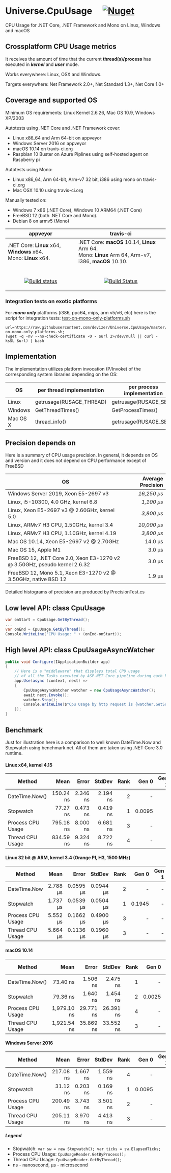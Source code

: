 # Universe.CpuUsage &nbsp;&nbsp;&nbsp; [![Nuget](https://img.shields.io/nuget/v/Universe.CpuUsage?label=nuget.org)](https://www.nuget.org/packages/Universe.CpuUsage/)
CPU Usage for .NET Core, .NET Framework and Mono on Linux, Windows and macOS

## Crossplatform CPU Usage metrics
It receives the amount of time that the current **thread(s)/process** has executed in _**kernel**_ and _**user**_ mode.

Works everywhere: Linux, OSX and Windows.

Targets everywhere: Net Framework 2.0+, Net Standard 1.3+, Net Core 1.0+

## Coverage and supported OS
Minimum OS requirements: Linux Kernel 2.6.26, Mac OS 10.9, Windows XP/2003

Autotests using .NET Core and .NET Framework cover:
- Linux x86_64 and Arm 64-bit on appveyor
- Windows Server 2016 on appveyor
- macOS 10.14 on travis-ci.org
- Raspbian 10 Buster on Azure Piplines using self-hosted agent on Raspberry pi

Autotests using Mono:
- Linux x86_64, Arm 64-bit, Arm-v7 32 bit, i386 using mono on travis-ci.org
- Mac OSX 10.10 using travis-ci.org

Manually tested on:
- Windows 7 x86 (.NET Core), Windows 10 ARM64 (.NET Core)
- FreeBSD 12 (both .NET Core and Mono).
- Debian 8 on armv5 (Mono)


| appveyor                   | travis-ci                                                                                 |
|----------------------------|-------------------------------------------------------------------------------------------|
| .NET Core: **Linux** x64, **Windows** x64. <br>Mono: **Linux** x64. | .NET Core: **macOS** 10.14, **Linux** Arm 64. <br>Mono: **Linux** Arm 64, Arm-v7, i386, **macOS** 10.10. |
| <br><p align="center">[![Build status](https://ci.appveyor.com/api/projects/status/udq3dip23mqxlkjf?svg=true)](https://ci.appveyor.com/project/devizer/universe-cpuusage)</p> | <br><p align="center">[![Build Status](https://travis-ci.org/devizer/Universe.CpuUsage.svg?branch=master)](https://travis-ci.org/devizer/Universe.CpuUsage)</p> |

### Integration tests on exotic platforms
For ***mono only*** platforms (i386, ppc64, mips, arm v5/v6, etc) here is the script for integration tests: [test-on-mono-only-platforms.sh](https://raw.githubusercontent.com/devizer/Universe.CpuUsage/master/test-on-mono-only-platforms.sh)
```
url=https://raw.githubusercontent.com/devizer/Universe.CpuUsage/master/test-on-mono-only-platforms.sh;
(wget -q -nv --no-check-certificate -O - $url 2>/dev/null || curl -ksSL $url) | bash
```

## Implementation
The implementation utilizes platform invocation (P/Invoke) of the corresponding system libraries depending on the OS:

| OS       | per thread implementation  | per process implementation   | library         |
|----------|--------------------------|------------------------|-----------------|
| Linux    | getrusage(RUSAGE_THREAD) | getrusage(RUSAGE_SELF) | libc.so         |
| Windows  | GetThreadTimes()         | GetProcessTimes()      | kernel32.dll    |
| Mac OS X | thread_info()            | getrusage(RUSAGE_SELF) | libSystem.dylib |

## Precision depends on
Here is a summary of CPU usage precision. In general, it depends on OS and version and it does not depend on CPU performance except of FreeBSD

| OS                                                                         | Average Precision |
|----------------------------------------------------------------------------|------------------:|
| Windows Server 2019, Xeon E5-2697 v3                                       |       _16,250 μs_ |
| Linux, i5-10300, 4.0 GHz, kernel 6.8                                       |        _1,100 μs_ |
| Linux, Xeon E5-2697 v3 @ 2.60GHz, kernel 5.0                               |        _3,800 μs_ |
| Linux, ARMv7 H3 CPU, 1.50GHz, kernel 3.4                                   |       _10,000 μs_ |
| Linux, ARMv7 H3 CPU, 1.10GHz, kernel 4.19                                  |        _3,800 μs_ |
| Mac OS 10.14, Xeon E5-2697 v2 @ 2.70GHz                                    |           14.0 μs |
| Mac OS 15, Apple M1                                                        |            3.0 μs |
| FreeBSD 12, .NET Core 2.0, Xeon E3-1270 v2 @ 3.50GHz, pseudo kernel 2.6.32 |            3.0 μs |
| FreeBSD 12, Mono 5.1, Xeon E3-1270 v2 @ 3.50GHz, native BSD 12             |            1.9 μs |

Detailed histograms of precision are produced by PrecisionTest.cs

## Low level API: class CpuUsage
```csharp
var onStart = CpuUsage.GetByThread();
... 
var onEnd = CpuUsage.GetByThread();
Console.WriteLine("CPU Usage: " + (onEnd-onStart));
```

## High level API: class CpuUsageAsyncWatcher
```csharp
public void Configure(IApplicationBuilder app)
{
    // Here is a "middleware" that displays total CPU usage
    // of all the Tasks executed by ASP.NET Core pipeline during each http request
    app.Use(async (context, next) =>
    {
        CpuUsageAsyncWatcher watcher = new CpuUsageAsyncWatcher();
        await next.Invoke();
        watcher.Stop();
        Console.WriteLine($"Cpu Usage by http request is {watcher.GetSummaryCpuUsage()}");
    });
}
```

## Benchmark 
Just for illustration here is a comparison to well known DateTime.Now and Stopwatch using benchmark.net. All of them are taken using .NET Core 3.0 runtime.

#### Linux x64, kernel 4.15
|      Method |      Mean |    Error |   StdDev | Rank |  Gen 0 | Gen 1 | Gen 2 | Allocated |
|------------ |----------:|---------:|---------:|-----:|-------:|------:|------:|----------:|
| DateTime.Now() | 150.24 ns | 2.346 ns | 2.194 ns |    2 |      - |     - |     - |         - |
|   Stopwatch |  77.27 ns | 0.473 ns | 0.419 ns |    1 | 0.0095 |     - |     - |      40 B |
| Process CPU Usage | 795.18 ns | 8.000 ns | 6.681 ns |    3 |      - |     - |     - |         - |
| Thread CPU Usage| 834.59 ns | 9.324 ns | 8.722 ns |    4 |      - |     - |     - |         - |

#### Linux 32 bit @ ARM, kernel 3.4 (Orange PI, H3, 1500 MHz)
|      Method |     Mean |     Error |    StdDev | Rank |  Gen 0 | Gen 1 | Gen 2 | Allocated |
|------------ |---------:|----------:|----------:|-----:|-------:|------:|------:|----------:|
| DateTime.Now | 2.788  μs | 0.0595  μs | 0.0944  μs |    2 |      - |     - |     - |         - |
|   Stopwatch | 1.737  μs | 0.0539  μs | 0.0504  μs |    1 | 0.1945 |     - |     - |      32 B |
| Process CPU Usage | 5.552  μs | 0.1662  μs | 0.4900  μs |    3 |      - |     - |     - |         - |
|    Thread CPU Usage | 5.664  μs | 0.1136  μs | 0.1960  μs |    3 |      - |     - |     - |         - |

#### macOS 10.14
|      Method |        Mean |     Error |    StdDev | Rank |  Gen 0 | Gen 1 | Gen 2 | Allocated |
|------------ |------------:|----------:|----------:|-----:|-------:|------:|------:|----------:|
| DateTime.Now() |    73.40 ns |  1.506 ns |  2.475 ns |    1 |      - |     - |     - |         - |
|   Stopwatch |    79.36 ns |  1.640 ns |  1.454 ns |    2 | 0.0025 |     - |     - |      40 B |
|   Process CPU Usage | 1,979.10 ns | 29.771 ns | 26.391 ns |    4 |      - |     - |     - |         - |
|    Thread CPU Usage | 1,921.54 ns | 35.869 ns | 33.552 ns |    3 |      - |     - |     - |         - |

#### Windows Server 2016
|      Method |      Mean |    Error |   StdDev | Rank |  Gen 0 | Gen 1 | Gen 2 | Allocated |
|------------ |----------:|---------:|---------:|-----:|-------:|------:|------:|----------:|
| DateTime.Now() | 217.08 ns | 1.667 ns | 1.559 ns |    4 |      - |     - |     - |         - |
|   Stopwatch |  31.12 ns | 0.203 ns | 0.169 ns |    1 | 0.0095 |     - |     - |      40 B |
|   Process CPU Usage | 200.49 ns | 3.743 ns | 3.501 ns |    2 |      - |     - |     - |         - |
|    Thread CPU Usage | 205.11 ns | 3.970 ns | 4.413 ns |    3 |      - |     - |     - |         - |

##### Legend
- Stopwatch: `var sw = new Stopwatch(); var ticks = sw.ElapsedTicks;`
- Process CPU Usage: `CpuUsageReader.GetByProcess();`
- Thread CPU Usage: `CpuUsageReader.GetByThread();`
- ns - nanosecond,  μs - microsecond
